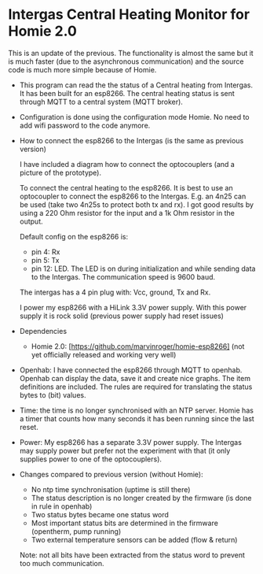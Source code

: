 # Intergas Central Heating Monitor for Homie 2.0

This is an update of the previous. The functionality is almost the same but it is much faster (due to the asynchronous communication) and the source code is much more simple because of Homie.

* This program can read the the status of a Central heating from Intergas.
  It has been built for an esp8266. The central heating status is sent through MQTT to a central system (MQTT broker).
  
* Configuration is done using the configuration mode Homie. No need to add wifi password to the code anymore.

* How to connect the esp8266 to the Intergas (is the same as previous version)

  I have included a diagram how to connect the optocouplers (and a picture of the prototype).

  To connect the central heating to the esp8266.
  It is best to use an optocoupler to connect the esp8266 to the Intergas.
  E.g. an 4n25 can be used (take two 4n25s to protect both tx and rx).
  I got good results by using a 220 Ohm resistor for the input and a 1k Ohm resistor in the output.

  Default config on the esp8266 is:
  - pin 4: Rx
  - pin 5: Tx
  - pin 12: LED. The LED is on during initialization and while sending data to the Intergas.
  The communication speed is 9600 baud.

  The intergas has a 4 pin plug with: Vcc, ground, Tx and Rx.
  
  I power my esp8266 with a HiLink 3.3V power supply. With this power supply it is rock solid (previous power supply had reset issues)

* Dependencies
  - Homie 2.0: [https://github.com/marvinroger/homie-esp8266] (not yet officially released and working very well)
  
* Openhab: I have connected the esp8266 through MQTT to openhab. Openhab can display the data, save it and create nice graphs. The item definitions are included. The rules are required for translating the status bytes to (bit) values.

* Time: the time is no longer synchronised with an NTP server. Homie has a timer that counts how many seconds it has been running since the last reset.

* Power: My esp8266 has a separate 3.3V power supply. The Intergas may supply power but prefer not the experiment with that (it only supplies power to one of the optocouplers).

* Changes compared to previous version (without Homie):
  - No ntp time synchronisation (uptime is still there)
  - The status description is no longer created by the firmware (is done in rule in openhab)
  - Two status bytes became one status word
  - Most important status bits are determined in the firmware (opentherm, pump running)
  - Two external temperature sensors can be added (flow & return) 

  Note: not all bits have been extracted from the status word to prevent too much communication.

